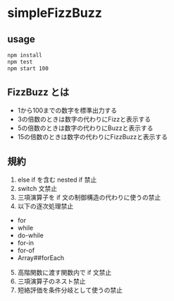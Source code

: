 # simpleFizzBuzz

## usage 

```bash
npm install
npm test
npm start 100
```

## FizzBuzz とは

- 1から100までの数字を標準出力する
- 3の倍数のときは数字の代わりにFizzと表示する
- 5の倍数のときは数字の代わりにBuzzと表示する
- 15の倍数のときは数字の代わりにFizzBuzzと表示する

## 規約

1. else if を含む nested if 禁止
2. switch 文禁止
3. 三項演算子を if 文の制御構造の代わりに使うの禁止
4. 以下の逐次処理禁止

- for
- while
- do-while
- for-in
- for-of
- Array##forEach

5. 高階関数に渡す関数内で if 文禁止
6. 三項演算子のネスト禁止
7. 短絡評価を条件分岐として使うの禁止
